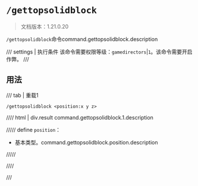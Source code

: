 # `/gettopsolidblock`

> 文档版本：1.21.0.20

`/gettopsolidblock`命令command.gettopsolidblock.description

/// settings | 执行条件
该命令需要权限等级：`gamedirectors`|`1`。该命令需要开启作弊。
///

## 用法

/// tab | 重载1
```mcfunction
/gettopsolidblock <position:x y z>
```

//// html | div.result
command.gettopsolidblock.1.description

///// define
`position`：<!-- md:samp x y z -->

- 基本类型。command.gettopsolidblock.position.description


/////

////

///
